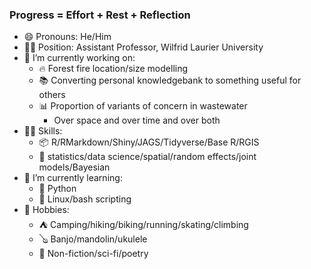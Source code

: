 ### Progress = Effort + Rest + Reflection

- 😄 Pronouns: He/Him
- :man_teacher: Position: Assistant Professor, Wilfrid Laurier University
- 🔭 I’m currently working on:
  - :fire: Forest fire location/size modelling
  - :books: Converting personal knowledgebank to something useful for others
  - 📊 Proportion of variants of concern in wastewater
    - Over space and over time and over both
- :man_student: Skills:
  - :package: R/RMarkdown/Shiny/JAGS/Tidyverse/Base R/RGIS
  - :hammer: statistics/data science/spatial/random effects/joint models/Bayesian
- 🌱 I’m currently learning:
  - :snake: Python 
  - :penguin: Linux/bash scripting
- :sunrise_over_mountains: Hobbies:
  - :tent: Camping/hiking/biking/running/skating/climbing
  - :banjo: Banjo/mandolin/ukulele
  - :blue_book: Non-fiction/sci-fi/poetry

<!--
**DBecker7/DBecker7** is a ✨ _special_ ✨ repository because its `README.md` (this file) appears on your GitHub profile.

Here are some ideas to get you started:

- 🌱 I’m currently learning ...
- 👯 I’m looking to collaborate on ...
- 🤔 I’m looking for help with ...
- 💬 Ask me about ...
- 📫 How to reach me: ...
- ⚡ Fun fact: ...
-->
